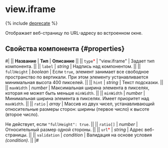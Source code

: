 # view.iframe

{% include [deprecate](../../_includes/deprecate.md) %}

Отображает веб-страницу по URL-адресу во встроенном окне.

## Свойства компонента {#properties}

#|
|| **Название** | **Тип** | **Описание** ||
|| `type`<span style="color: red">\*</span> | "view.iframe" | Задает тип компонента. ||
|| `label` | _string_ | Надпись над компонентом. ||
|| `fullHeight` | _boolean_ | Если `true`, элемент занимает все свободное пространство по вертикали. При этом элементу устанавливается минимальная высота 400 пикселей. ||
|| `hint` | _string_ | Текст подсказки. ||
|| `maxWidth` | _number_ | Максимальная ширина элемента в пикселях, которая не может быть меньше `minWidth`. ||
|| `minWidth` | _number_ | Минимальная ширина элемента в пикселях. Имеет приоритет над `maxWidth`. ||
|| `ratio` | _array_ | Массив из двух чисел, устанавливающий относительные размеры сторон: ширины (первое число) к высоте (второе число).

Не действует, если `"fullHeight": true`. ||
|| `ratio[]` | _number_ | Относительный размер одной стороны. ||
|| `url`<span style="color: red">\*</span> | _string_ | Адрес веб-страницы. ||
|| `validation` | _condition_ | Валидация на основе условия _(condition)_. ||
|#
